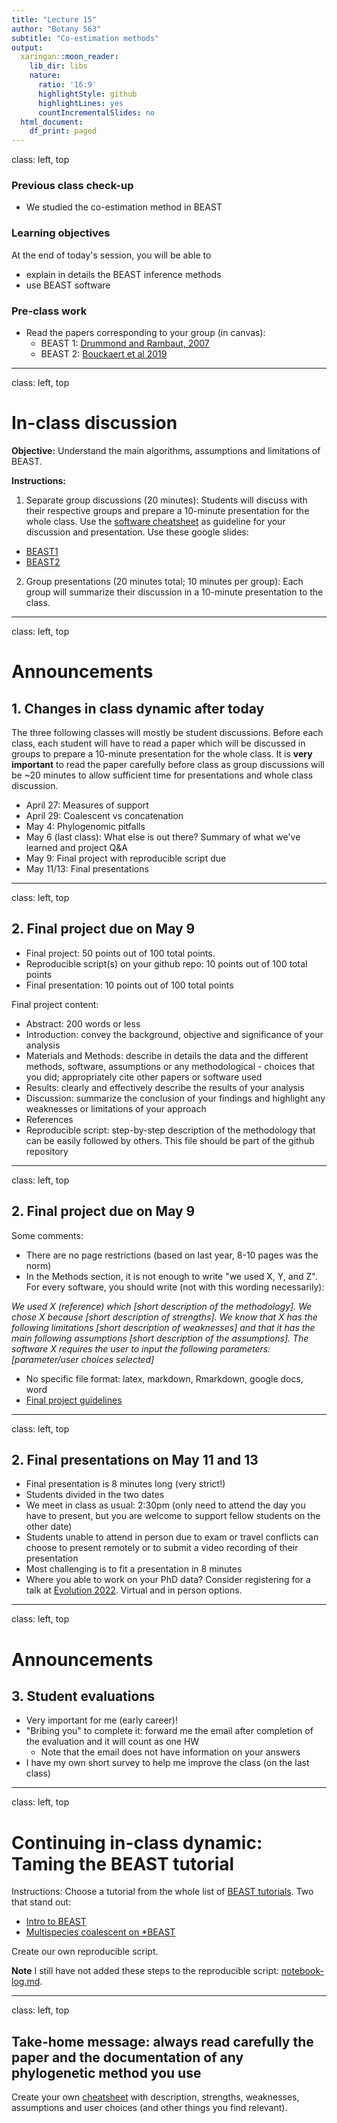 ```yaml
---
title: "Lecture 15"
author: "Botany 563"
subtitle: "Co-estimation methods"
output:
  xaringan::moon_reader:
    lib_dir: libs
    nature:
      ratio: '16:9'
      highlightStyle: github
      highlightLines: yes
      countIncrementalSlides: no
  html_document:
    df_print: paged
---
```

class: left, top

### Previous class check-up
- We studied the co-estimation method in BEAST

### Learning objectives

At the end of today's session, you will be able to
- explain in details the BEAST inference methods
- use BEAST software


### Pre-class work

- Read the papers corresponding to your group (in canvas):
  - BEAST 1: [Drummond and Rambaut, 2007](https://bmcecolevol.biomedcentral.com/articles/10.1186/1471-2148-7-214)
  - BEAST 2: [Bouckaert et al 2019](https://journals.plos.org/ploscompbiol/article?id=10.1371/journal.pcbi.1006650)


---
class: left, top

# In-class discussion

**Objective:** Understand the main algorithms, assumptions and limitations of BEAST.

**Instructions:**

1. Separate group discussions (20 minutes): Students will discuss with their respective groups and prepare a 10-minute presentation for the whole class. Use the [software cheatsheet](https://github.com/crsl4/phylogenetics-class/blob/master/exercises/software-cheatsheet.md) as guideline for your discussion and presentation. Use these google slides:
  - [BEAST1](https://docs.google.com/presentation/d/1tIdioKHPdrytRcFfwSZwQdJofRR1Uz_MsW3g-3Rls0Q/edit?usp=sharing)
  - [BEAST2](https://docs.google.com/presentation/d/1Nc9bUMLf8n1EyJBX7gN53x6gT475aXIAHYoOdJtuu1M/edit?usp=sharing)
2. Group presentations (20 minutes total; 10 minutes per group): Each group will summarize their discussion in a 10-minute presentation to the class.

---
class: left, top

# Announcements

## 1. Changes in class dynamic after today

The three following classes will mostly be student discussions. Before each class, each student will have to read a paper which will be discussed in groups to prepare a 10-minute presentation for the whole class.
It is **very important** to read the paper carefully before class as group discussions will be ~20 minutes to allow sufficient time for presentations and whole class discussion.

- April 27: Measures of support
- April 29: Coalescent vs concatenation
- May 4: Phylogenomic pitfalls
- May 6 (last class): What else is out there? Summary of what we've learned and project Q&A
- May 9: Final project with reproducible script due
- May 11/13: Final presentations

---
class: left, top

## 2. Final project due on May 9

- Final project: 50 points out of 100 total points.
- Reproducible script(s) on your github repo: 10 points out of 100 total points
- Final presentation: 10 points out of 100 total points

Final project content:
- Abstract: 200 words or less
- Introduction: convey the background, objective and significance of your analysis
- Materials and Methods: describe in details the data and the different methods, software, assumptions or any methodological - choices that you did; appropriately cite other papers or software used
- Results: clearly and effectively describe the results of your analysis
- Discussion: summarize the conclusion of your findings and highlight any weaknesses or limitations of your approach
- References
- Reproducible script: step-by-step description of the methodology that can be easily followed by others. This file should be part of the github repository

---
class: left, top

## 2. Final project due on May 9

Some comments:
- There are no page restrictions (based on last year, 8-10 pages was the norm)
- In the Methods section, it is not enough to write "we used X, Y, and Z". For every software, you should write (not with this wording necessarily):

_We used X (reference) which [short description of the methodology]. We chose X because [short description of strengths]. We know that X has the following limitations [short description of weaknesses] and that it has the main following assumptions [short description of the assumptions]. The software X requires the user to input the following parameters: [parameter/user choices selected]_

- No specific file format: latex, markdown, Rmarkdown, google docs, word
- [Final project guidelines](https://github.com/crsl4/phylogenetics-class/blob/master/syllabus.md#final-project-guidelines)

---
class: left, top

## 2. Final presentations on May 11 and 13

- Final presentation is 8 minutes long (very strict!)
- Students divided in the two dates
- We meet in class as usual: 2:30pm (only need to attend the day you have to present, but you are welcome to support fellow students on the other date)
- Students unable to attend in person due to exam or travel conflicts can choose to present remotely or to submit a video recording of their presentation
- Most challenging is to fit a presentation in 8 minutes
- Where you able to work on your PhD data? Consider registering for a talk at [Evolution 2022](https://www.evolutionmeetings.org/registration.html). Virtual and in person options.


---
class: left, top

# Announcements

## 3. Student evaluations

- Very important for me (early career)!
- "Bribing you" to complete it: forward me the email after completion of the evaluation and it will count as one HW
  - Note that the email does not have information on your answers
- I have my own short survey to help me improve the class (on the last class)

---
class: left, top

# Continuing in-class dynamic: Taming the BEAST tutorial


Instructions: Choose a tutorial from the whole list of [BEAST tutorials](https://taming-the-beast.org/tutorials/). Two that stand out: 

- [Intro to BEAST](https://taming-the-beast.org/tutorials/Introduction-to-BEAST2/)
- [Multispecies coalescent on *BEAST](https://taming-the-beast.org/tutorials/StarBeast-Tutorial/)

Create our own reproducible script.

**Note** I still have not added these steps to the reproducible script: [notebook-log.md](https://github.com/crsl4/phylogenetics-class/tree/master/exercises/notebook-log.md).



---
class: left, top

## Take-home message: always read carefully the paper and the documentation of any phylogenetic method you use

Create your own [cheatsheet](https://github.com/crsl4/phylogenetics-class/blob/master/exercises/software-cheatsheet.md) with description, strengths, weaknesses, assumptions and user choices (and other things you find relevant).
